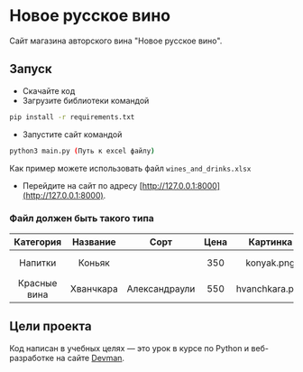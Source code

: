 # Новое русское вино

Сайт магазина авторского вина "Новое русское вино".

## Запуск

- Скачайте код
- Загрузите библиотеки командой
```bash
pip install -r requirements.txt
```
- Запустите сайт командой
```bash
python3 main.py (Путь к excel файлу)
```
  Как пример можете использовать файл `wines_and_drinks.xlsx`
- Перейдите на сайт по адресу [http://127.0.0.1:8000](http://127.0.0.1:8000).

### Файл должен быть такого типа

| Категория     | Название      | Сорт          | Цена | Картинка       | Акция                |
|:-------------:|:-------------:|:-------------:|:----:|:--------------:|:--------------------:|
| Напитки       | Коньяк        |               | 350  | konyak.png     | Выгодное предложение |
| Красные вина  | Хванчкара     | Александраули | 550  | hvanchkara.png | Выгодное предложение |

## Цели проекта

Код написан в учебных целях — это урок в курсе по Python и веб-разработке на сайте [Devman](https://dvmn.org).
